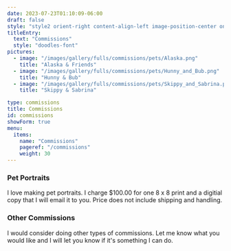```yaml
---
date: 2023-07-23T01:10:09-06:00
draft: false
style: "style2 orient-right content-align-left image-position-center onscroll-image-fade-in"
titleEntry:
  text: "Commissions"
  style: "doodles-font"
pictures:
  - image: "/images/gallery/fulls/commissions/pets/Alaska.png"
    title: "Alaska & Friends"
  - image: "/images/gallery/fulls/commissions/pets/Hunny_and_Bub.png"
    title: "Hunny & Bub"
  - image: "/images/gallery/fulls/commissions/pets/Skippy_and_Sabrina.png"
    title: "Skippy & Sabrina"

type: commissions
title: Commissions
id: commissions
showForm: true
menu:
  items:
    name: "Commissions"
    pageref: "/commissions"
    weight: 30
---
```


<section class="portraits">
  <h3 class="doodles-font">Pet Portraits</h3>
  <p>I love making pet portraits. I charge $100.00 for one  8 x 8 print and a digitial copy that I will email it to you. Price does not include shipping and handling.</p>

  <h3 class="doodles-font">Other Commissions</h3>
  <p>I would consider doing other types of commissions. Let me know what you would like and I will let you know if it's something I can do.</p>
</section>
